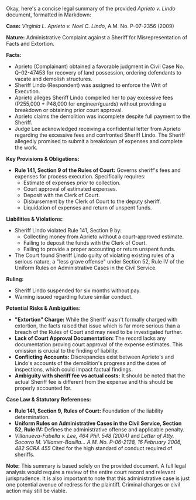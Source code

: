 Okay, here's a concise legal summary of the provided *Aprieto v. Lindo* document, formatted in Markdown:

**Case:** *Virginia L. Aprieto v. Noel C. Lindo*, A.M. No. P-07-2356 (2009)

**Nature:** Administrative Complaint against a Sheriff for Misrepresentation of Facts and Extortion.

**Facts:**

*   Aprieto (Complainant) obtained a favorable judgment in Civil Case No. Q-02-47453 for recovery of land possession, ordering defendants to vacate and demolish structures.
*   Sheriff Lindo (Respondent) was assigned to enforce the Writ of Execution.
*   Aprieto alleges Sheriff Lindo compelled her to pay excessive fees (P255,000 + P48,000 for engineer/guards) without providing a breakdown or obtaining prior court approval.
*   Aprieto claims the demolition was incomplete despite full payment to the Sheriff.
*   Judge Lee acknowledged receiving a confidential letter from Aprieto regarding the excessive fees and confronted Sheriff Lindo. The Sheriff allegedly promised to submit a breakdown of expenses and complete the work.

**Key Provisions & Obligations:**

*   **Rule 141, Section 9 of the Rules of Court:**  Governs sheriff's fees and expenses for process execution.  Specifically requires:
    *   Estimate of expenses *prior* to collection.
    *   Court approval of estimated expenses.
    *   Deposit with the Clerk of Court.
    *   Disbursement by the Clerk of Court to the deputy sheriff.
    *   Liquidation of expenses and return of unspent funds.

**Liabilities & Violations:**

*   Sheriff Lindo violated Rule 141, Section 9 by:
    *   Collecting money from Aprieto without a court-approved estimate.
    *   Failing to deposit the funds with the Clerk of Court.
    *   Failing to provide a proper accounting or return unspent funds.
* The Court found Sheriff Lindo guilty of violating existing rules of a serious nature, a "less grave offense" under Section 52, Rule IV of the Uniform Rules on Administrative Cases in the Civil Service.

**Ruling:**

*   Sheriff Lindo suspended for six months without pay.
*   Warning issued regarding future similar conduct.

**Potential Risks & Ambiguities:**

*   **"Extortion" Charge:** While the Sheriff wasn't formally charged with extortion, the facts raised that issue which is far more serious than a breach of the Rules of Court and may need to be investigated further.
*   **Lack of Court Approval Documentation:**  The record lacks any documentation proving court approval of the expense estimates.  This omission is crucial to the finding of liability.
*   **Conflicting Accounts:**  Discrepancies exist between Aprieto's and Lindo's accounts of the demolition's progress and the dates of inspections, which could impact factual findings.
* **Ambiguity with sheriff fee vs actual costs:** It should be noted that the actual Sheriff fee is different from the expense and this should be properly accounted for.

**Case Law & Statutory References:**

*   **Rule 141, Section 9, Rules of Court:**  Foundation of the liability determination.
*   **Uniform Rules on Administrative Cases in the Civil Service, Section 52, Rule IV:** Defines the administrative offense and applicable penalty.
*   *Villanueva-Fabella v. Lee, 464 Phil. 548 (2004)* and *Letter of Atty. Socorro M. Villamer-Basilla... A.M. No. P-06-2128, 16 February 2006, 482 SCRA 455*  Cited for the high standard of conduct required of sheriffs.

**Note:** This summary is based solely on the provided document. A full legal analysis would require a review of the entire court record and relevant jurisprudence. It is also important to note that this administrative case is just one potential avenue of redress for the plaintiff. Criminal charges or civil action may still be viable.
